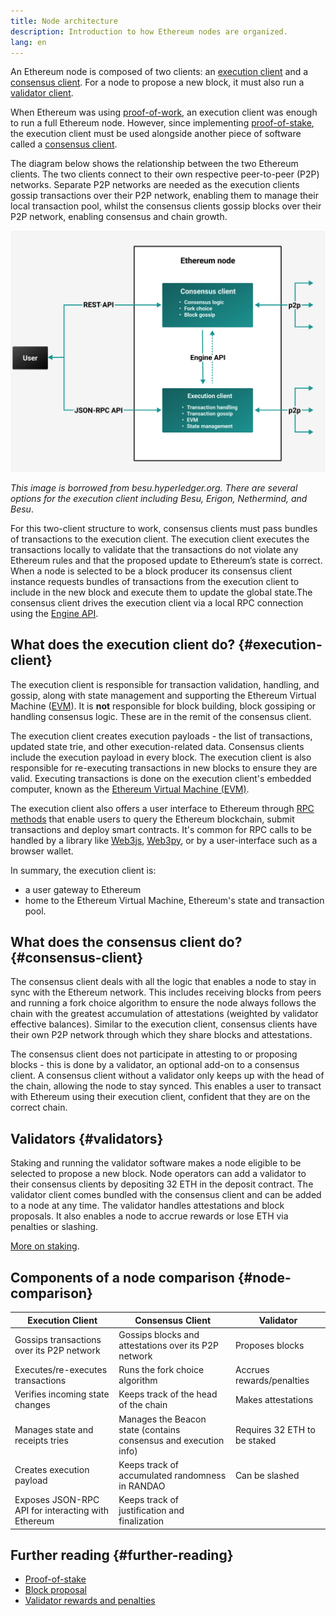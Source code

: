 ```yaml
---
title: Node architecture
description: Introduction to how Ethereum nodes are organized.
lang: en
---
```


An Ethereum node is composed of two clients: an [execution client](/developers/docs/nodes-and-clients/#execution-clients) and a [consensus client](/developers/docs/nodes-and-clients/#consensus-clients). For a node to propose a new block, it must also run a [validator client](#validators).

When Ethereum was using [proof-of-work](/developers/docs/consensus-mechanisms/pow/), an execution client was enough to run a full Ethereum node. However, since implementing [proof-of-stake](/developers/docs/consensus-mechanisms/pow/), the execution client must be used alongside another piece of software called a [consensus client](/developers/docs/nodes-and-clients/#consensus-clients).

The diagram below shows the relationship between the two Ethereum clients. The two clients connect to their own respective peer-to-peer (P2P) networks. Separate P2P networks are needed as the execution clients gossip transactions over their P2P network, enabling them to manage their local transaction pool, whilst the consensus clients gossip blocks over their P2P network, enabling consensus and chain growth.

![](node-architecture.png)

_This image is borrowed from besu.hyperledger.org. There are several options for the execution client including Besu, Erigon, Nethermind, and Besu_.

For this two-client structure to work, consensus clients must pass bundles of transactions to the execution client. The execution client executes the transactions locally to validate that the transactions do not violate any Ethereum rules and that the proposed update to Ethereum’s state is correct. When a node is selected to be a block producer its consensus client instance requests bundles of transactions from the execution client to include in the new block and execute them to update the global state.The consensus client drives the execution client via a local RPC connection using the [Engine API](https://github.com/ethereum/execution-apis/blob/main/src/engine/common.md). 

## What does the execution client do? {#execution-client}

The execution client is responsible for transaction validation, handling, and gossip, along with state management and supporting the Ethereum Virtual Machine ([EVM](/developers/docs/evm/)). It is **not** responsible for block building, block gossiping or handling consensus logic. These are in the remit of the consensus client.

The execution client creates execution payloads - the list of transactions, updated state trie, and other execution-related data. Consensus clients include the execution payload in every block. The execution client is also responsible for re-executing transactions in new blocks to ensure they are valid. Executing transactions is done on the execution client's embedded computer, known as the [Ethereum Virtual Machine (EVM)](/developers/docs/evm).

The execution client also offers a user interface to Ethereum through [RPC methods](/developers/docs/apis/json-rpc) that enable users to query the Ethereum blockchain, submit transactions and deploy smart contracts. It's common for RPC calls to be handled by a library like [Web3js](https://docs.web3js.org/), [Web3py](https://web3py.readthedocs.io/en/v5/), or by a user-interface such as a browser wallet.

In summary, the execution client is:

- a user gateway to Ethereum
- home to the Ethereum Virtual Machine, Ethereum's state and transaction pool.

## What does the consensus client do? {#consensus-client}

The consensus client deals with all the logic that enables a node to stay in sync with the Ethereum network. This includes receiving blocks from peers and running a fork choice algorithm to ensure the node always follows the chain with the greatest accumulation of attestations (weighted by validator effective balances). Similar to the execution client, consensus clients have their own P2P network through which they share blocks and attestations.

The consensus client does not participate in attesting to or proposing blocks - this is done by a validator, an optional add-on to a consensus client. A consensus client without a validator only keeps up with the head of the chain, allowing the node to stay synced. This enables a user to transact with Ethereum using their execution client, confident that they are on the correct chain.

## Validators {#validators}

Staking and running the validator software makes a node eligible to be selected to propose a new block. Node operators can add a validator to their consensus clients by depositing 32 ETH in the deposit contract. The validator client comes bundled with the consensus client and can be added to a node at any time. The validator handles attestations and block proposals. It also enables a node to accrue rewards or lose ETH via penalties or slashing. 

[More on staking](/staking/).

## Components of a node comparison {#node-comparison}

| Execution Client                                   | Consensus Client                                                 | Validator                    |
| -------------------------------------------------- | ---------------------------------------------------------------- | ---------------------------- |
| Gossips transactions over its P2P network          | Gossips blocks and attestations over its P2P network             | Proposes blocks              |
| Executes/re-executes transactions                  | Runs the fork choice algorithm                                   | Accrues rewards/penalties    |
| Verifies incoming state changes                    | Keeps track of the head of the chain                             | Makes attestations           |
| Manages state and receipts tries                   | Manages the Beacon state (contains consensus and execution info) | Requires 32 ETH to be staked |
| Creates execution payload                          | Keeps track of accumulated randomness in RANDAO                  | Can be slashed               |
| Exposes JSON-RPC API for interacting with Ethereum | Keeps track of justification and finalization                    |                              |

## Further reading {#further-reading}

- [Proof-of-stake](/developers/docs/consensus-mechanisms/pos)
- [Block proposal](/developers/docs/consensus-mechanisms/pos/block-proposal)
- [Validator rewards and penalties](/developers/docs/consensus-mechanisms/pos/rewards-and-penalties)
